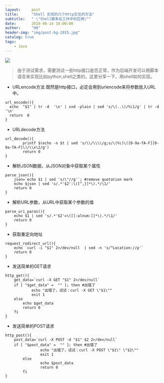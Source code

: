 ```yaml
---
layout:     post
title:      "Shell 实现的几个Http交互的方法"
subtitle:   " \"Shell脚本在工作中的应用\""
date:       2018-06-14 18:00:00
author:     "HQ"
header-img: "img/post-bg-2015.jpg"
catalog: true
tags:
    - Java
---
```


![](https://img.hacpai.com/bing/20171206.jpg?imageView2/1/w/960/h/520/interlace/1/q/10) 

>由于测试需求，需要测试一些http接口是否正常，作为后端开发可以用脚本语言来实现比如python,shell之类的，这里分享一下，用shell如何实现。

* URLencode方法
既然是http接口，必定会用到urlencode来将参数放入URL中。
```
url_encode(){ 
  echo  "$1" | tr -d  '\n' | xxd -plain | sed 's/\(..\)/%\1/g' | tr -d  '\n'  
  return  0 
}
```

* URLdecode方法
```
url_decode(){
        printf $(echo -n $t | sed 's/\\/\\\\/g;s/\(%\)\([0-9a-fA-F][0-9a-fA-F]\)/\\x\2/g')
        return 0
}
```

* 解析JSON数据，从JSON对象中获取某个属性
```
parse_json(){
    json=`echo $1 | sed 's/\"//g'`; #remove quotation mark
    echo $json | sed 's/.*'$2':\([^,}]*\).*/\1/'
    return 0
}
```

* 解析URL参数，从URL中获取某个参数的值
```
parse_uri_paras(){
    echo $1 | sed 's/.*'$2'=\([[:alnum:]]*\).*/\1/'
    return 0
}
```

* 获取重定向地址
```
request_redirect_url(){
    echo `curl -i "$1" 2>/dev/null  | sed -n 's/^Location://p'`
    return 0
}
```

* 发送简单的GET请求
```
http_get(){
    get_data=`curl -X GET "$1" 2>/dev/null`
    if [ "$get_data" =  "" ]; then #出错了
            echo "出错了，试试：curl -X GET \"$1\""
            exit 1
    else 
        echo $get_data
        return 0
    fi
}
```

* 发送简单的POST请求
```
http_post(){
    post_data=`curl -X POST -d "$1" $2 2>/dev/null`
    if [ "$post_data" =  "" ]; then #出错了
                echo "出错了，试试：curl -X POST \"$1\" \"$2\""
                exit 1
        else
                echo $post_data
                return 0
        fi
}
```